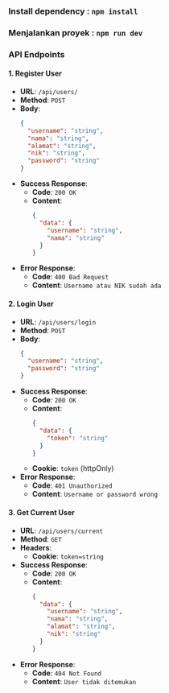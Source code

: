 ### Install dependency : `npm install`

### Menjalankan proyek : `npm run dev`

### **API Endpoints**

#### **1. Register User**
- **URL**: `/api/users/`
- **Method**: `POST`
- **Body**:
  ```json
  {
    "username": "string",
    "nama": "string",
    "alamat": "string",
    "nik": "string",
    "password": "string"
  }
  ```
- **Success Response**:
  - **Code**: `200 OK`
  - **Content**:
    ```json
    {
      "data": {
        "username": "string",
        "nama": "string"
      }
    }
    ```
- **Error Response**:
  - **Code**: `400 Bad Request`
  - **Content**: `Username atau NIK sudah ada`

#### **2. Login User**
- **URL**: `/api/users/login`
- **Method**: `POST`
- **Body**:
  ```json
  {
    "username": "string",
    "password": "string"
  }
  ```
- **Success Response**:
  - **Code**: `200 OK`
  - **Content**:
    ```json
    {
      "data": {
        "token": "string"
      }
    }
    ```
  - **Cookie**: `token` (httpOnly)
- **Error Response**:
  - **Code**: `401 Unauthorized`
  - **Content**: `Username or password wrong`

#### **3. Get Current User**
- **URL**: `/api/users/current`
- **Method**: `GET`
- **Headers**:
  - **Cookie**: `token=string`
- **Success Response**:
  - **Code**: `200 OK`
  - **Content**:
    ```json
    {
      "data": {
        "username": "string",
        "nama": "string",
        "alamat": "string",
        "nik": "string"
      }
    }
    ```
- **Error Response**:
  - **Code**: `404 Not Found`
  - **Content**: `User tidak ditemukan`

